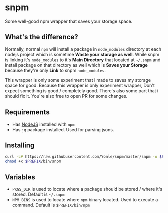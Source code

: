 # snpm
Some well-good npm wrapper that saves your storage space.

## What's the difference?
Normally, normal `npm` will install a package in `node_modules` directory at each nodejs project which is sometime **Waste your storage as well**.
While snpm is linking it's `node_modules` to it's **Main Directory** that located at `~/.snpm` and install package on that directory as well which is **Saves your Storage** because they're only **Link** to snpm `node_modules`.

This wrapper is only some experiment that i made to saves my storage space for good. 
Because this wrapper is only experiment wrapper, Don't expect something is good / completely good. There's also some part that i should fix it. You're also free to open PR for some changes.

## Requirements
- Has [NodeJS](https://nodejs.org) installed with `npm`
- Has `jq` package installed. Used for parsing jsons.

## Installing
```bash
curl -L# https://raw.githubusercontent.com/Yonle/snpm/master/snpm -o $PREFIX/bin/snpm
chmod +x $PREFIX/bin/snpm
```

## Variables
* `PKGS_DIR` is used to locate where a package should be stored / where it's stored. Default is `~/.snpm`
* `NPM_BINS` is used to locate where `npm` binary located. Used to execute a command. Default is `$PREFIX/bin/npm`

